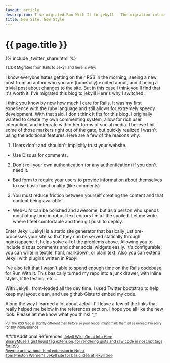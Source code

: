 ```yaml
---
layout: article
description: I've migrated Run With It to jekyll.  The migration introduces a bunch of changes that will let me write more while still keeping the code clean.
title: New Site, New Style
---
```


# {{ page.title }}

{% include _twitter_share.html %}

<small>TL:DR Migrated from Rails to Jekyll and here is why:</small>

I know everyone hates getting on their RSS in the morning, seeing a new post from an author who you are (hopefully) excited about, and it being a trivial post about changes to the site.  But in this case I think you'll find that it's worth it.  I've migrated this blog to jekyll!  Here's why I switched.

I think you know by now how much I care for Rails.  It was my first experience with the ruby language and still allows for extremely speedy development.  With that said, I don't think it fits for this blog.  I originally wanted to create my own commenting system, allow for rich user interaction, and integrate with other forms of social media.  I believe I hit some of those markers right out of the gate, but quickly realized I wasn't using the additional features.  Here are a few of the reasons why:

1.  Users don't and shouldn't implicitly trust your website.
 * Use Disqus for comments.

2.  Don't roll your own authentication (or any authentication) if you don't need it.
 * Bad form to require your users to provide information about themselves to use basic functionality (like comments)

3. You must reduce friction between yourself creating the content and that content being available.
 * Web-UI's can be polished and awesome, but as a person who spends most of my time in robust text editors I'm a little spoiled.  Let me write where I feel comfortable and then git push to deploy.

Enter Jekyll.  Jekyll is a static site generator that basically just pre-processes your site so that they can be served statically through nginx/apache.  It helps solve all of the problems above.  Allowing you to include disqus comments and other social widgets easily.  It's configurable; you can write in textile, html, markdown, or plain text.  Also you can extend Jekyll with plugins written in _Ruby_!

I've also felt that I wasn't able to spend enough time on the Rails codebase for Run With It.  This basically turned my repo into a junk drawer, with inline styles, little testing, etc...

With Jekyll I front-loaded all the dev time.  I used Twitter bootstrap to help keep my layout clean, and use github Gists to embed my code.

Along the way I learned a lot about Jekyll.  I'll leave a few of the links that really helped  me below in the references section.  I hope you all like the new look.  Please let me know what you think!  ^_^

<span style="font-size:10px">PS: The RSS feed is slightly different than before so your reader might mark them all as unread.  I'm sorry for any inconvenience</span>

####Additional References
<span style="font-size:12px;">[Jekyll Wiki, Great Info Here](https://github.com/mojombo/jekyll/wiki)</span><br/>
<span style="font-size:12px;">[BinaryMuse's gist liquid tag extension, for rendering gists and raw code in noscript tags for RSS](https://gist.github.com/2158360)</span><br/>
<span style="font-size:12px;">[Rewrite urls without .html extension in Nginx](http://www.ph-lee.com/2011/07/05/nginx-rewrite-rules-for-html-extensions.html)</span><br/>
<span style="font-size:12px;">[Tom Preston Werner's Jekyll site for basic idea of jekyll tree](https://github.com/mojombo/mojombo.github.com)</span><br/>